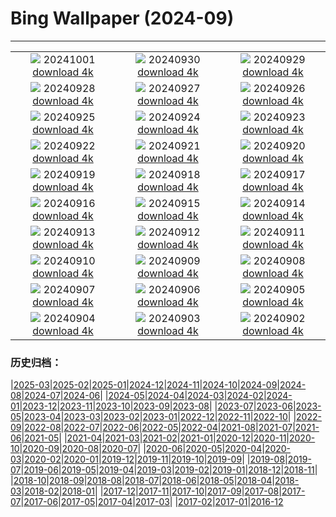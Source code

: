 # Bing Wallpaper (2024-09)
**************
| | | |
| :----: | :----: | :----: |
| ![](https://www.bing.com/th?id=OHR.WalrusNorway_ROW7949861182_1920x1080.jpg) 20241001 [download 4k](https://www.bing.com/th?id=OHR.WalrusNorway_ROW7949861182_UHD.jpg) | ![](https://www.bing.com/th?id=OHR.ConnecticutBridge_ROW8232454989_1920x1080.jpg) 20240930 [download 4k](https://www.bing.com/th?id=OHR.ConnecticutBridge_ROW8232454989_UHD.jpg) | ![](https://www.bing.com/th?id=OHR.FloridaSeashore_ROW7569075310_1920x1080.jpg) 20240929 [download 4k](https://www.bing.com/th?id=OHR.FloridaSeashore_ROW7569075310_UHD.jpg) |
| ![](https://www.bing.com/th?id=OHR.VeniceAerial_ROW7352144146_1920x1080.jpg) 20240928 [download 4k](https://www.bing.com/th?id=OHR.VeniceAerial_ROW7352144146_UHD.jpg) | ![](https://www.bing.com/th?id=OHR.LittleToucanet_ROW7160252018_1920x1080.jpg) 20240927 [download 4k](https://www.bing.com/th?id=OHR.LittleToucanet_ROW7160252018_UHD.jpg) | ![](https://www.bing.com/th?id=OHR.GiantSequoias_ROW6962026915_1920x1080.jpg) 20240926 [download 4k](https://www.bing.com/th?id=OHR.GiantSequoias_ROW6962026915_UHD.jpg) |
| ![](https://www.bing.com/th?id=OHR.SkaftafellWaterfall_ROW6753428234_1920x1080.jpg) 20240925 [download 4k](https://www.bing.com/th?id=OHR.SkaftafellWaterfall_ROW6753428234_UHD.jpg) | ![](https://www.bing.com/th?id=OHR.IcebergOtter_ROW6436603276_1920x1080.jpg) 20240924 [download 4k](https://www.bing.com/th?id=OHR.IcebergOtter_ROW6436603276_UHD.jpg) | ![](https://www.bing.com/th?id=OHR.AutumnCumbria_ROW4250501115_1920x1080.jpg) 20240923 [download 4k](https://www.bing.com/th?id=OHR.AutumnCumbria_ROW4250501115_UHD.jpg) |
| ![](https://www.bing.com/th?id=OHR.MunichBeerfest_ROW5521501764_1920x1080.jpg) 20240922 [download 4k](https://www.bing.com/th?id=OHR.MunichBeerfest_ROW5521501764_UHD.jpg) | ![](https://www.bing.com/th?id=OHR.OcracokeLight_ROW2373875700_1920x1080.jpg) 20240921 [download 4k](https://www.bing.com/th?id=OHR.OcracokeLight_ROW2373875700_UHD.jpg) | ![](https://www.bing.com/th?id=OHR.ElbowRiver_ROW2359666399_1920x1080.jpg) 20240920 [download 4k](https://www.bing.com/th?id=OHR.ElbowRiver_ROW2359666399_UHD.jpg) |
| ![](https://www.bing.com/th?id=OHR.GujoHachiman_ROW5500166549_1920x1080.jpg) 20240919 [download 4k](https://www.bing.com/th?id=OHR.GujoHachiman_ROW5500166549_UHD.jpg) | ![](https://www.bing.com/th?id=OHR.KeralaSummer_ROW5096349608_1920x1080.jpg) 20240918 [download 4k](https://www.bing.com/th?id=OHR.KeralaSummer_ROW5096349608_UHD.jpg) | ![](https://www.bing.com/th?id=OHR.SunriseWallabies_ROW4908014597_1920x1080.jpg) 20240917 [download 4k](https://www.bing.com/th?id=OHR.SunriseWallabies_ROW4908014597_UHD.jpg) |
| ![](https://www.bing.com/th?id=OHR.LagoComoItaly_ROW4645357239_1920x1080.jpg) 20240916 [download 4k](https://www.bing.com/th?id=OHR.LagoComoItaly_ROW4645357239_UHD.jpg) | ![](https://www.bing.com/th?id=OHR.RapaNuiSunrise_ROW4550232557_1920x1080.jpg) 20240915 [download 4k](https://www.bing.com/th?id=OHR.RapaNuiSunrise_ROW4550232557_UHD.jpg) | ![](https://www.bing.com/th?id=OHR.PointReyes_ROW4397514430_1920x1080.jpg) 20240914 [download 4k](https://www.bing.com/th?id=OHR.PointReyes_ROW4397514430_UHD.jpg) |
| ![](https://www.bing.com/th?id=OHR.DolphinReunion_ROW4153666724_1920x1080.jpg) 20240913 [download 4k](https://www.bing.com/th?id=OHR.DolphinReunion_ROW4153666724_UHD.jpg) | ![](https://www.bing.com/th?id=OHR.EltzCastle_ROW3763961320_1920x1080.jpg) 20240912 [download 4k](https://www.bing.com/th?id=OHR.EltzCastle_ROW3763961320_UHD.jpg) | ![](https://www.bing.com/th?id=OHR.BridgeLisbon_ROW2312230320_1920x1080.jpg) 20240911 [download 4k](https://www.bing.com/th?id=OHR.BridgeLisbon_ROW2312230320_UHD.jpg) |
| ![](https://www.bing.com/th?id=OHR.IguazuRainbow_ROW3139457985_1920x1080.jpg) 20240910 [download 4k](https://www.bing.com/th?id=OHR.IguazuRainbow_ROW3139457985_UHD.jpg) | ![](https://www.bing.com/th?id=OHR.Canigou_ROW3533660009_1920x1080.jpg) 20240909 [download 4k](https://www.bing.com/th?id=OHR.Canigou_ROW3533660009_UHD.jpg) | ![](https://www.bing.com/th?id=OHR.SantaCruzHummer_ROW3345595068_1920x1080.jpg) 20240908 [download 4k](https://www.bing.com/th?id=OHR.SantaCruzHummer_ROW3345595068_UHD.jpg) |
| ![](https://www.bing.com/th?id=OHR.GlenariffPark_ROW1563275135_1920x1080.jpg) 20240907 [download 4k](https://www.bing.com/th?id=OHR.GlenariffPark_ROW1563275135_UHD.jpg) | ![](https://www.bing.com/th?id=OHR.TIFF2024_ROW8059887300_1920x1080.jpg) 20240906 [download 4k](https://www.bing.com/th?id=OHR.TIFF2024_ROW8059887300_UHD.jpg) | ![](https://www.bing.com/th?id=OHR.DuskyOwls_ROW7167692240_1920x1080.jpg) 20240905 [download 4k](https://www.bing.com/th?id=OHR.DuskyOwls_ROW7167692240_UHD.jpg) |
| ![](https://www.bing.com/th?id=OHR.AlpineLakes_ROW0304346797_1920x1080.jpg) 20240904 [download 4k](https://www.bing.com/th?id=OHR.AlpineLakes_ROW0304346797_UHD.jpg) | ![](https://www.bing.com/th?id=OHR.BuracodasAraras_ROW6781407231_1920x1080.jpg) 20240903 [download 4k](https://www.bing.com/th?id=OHR.BuracodasAraras_ROW6781407231_UHD.jpg) | ![](https://www.bing.com/th?id=OHR.ThamesLondon_ROW6580939487_1920x1080.jpg) 20240902 [download 4k](https://www.bing.com/th?id=OHR.ThamesLondon_ROW6580939487_UHD.jpg) |

### 历史归档：

|[2025-03](bing/2025-03/2025-03.md)|[2025-02](bing/2025-02/2025-02.md)|[2025-01](bing/2025-01/2025-01.md)|[2024-12](bing/2024-12/2024-12.md)|[2024-11](bing/2024-11/2024-11.md)|[2024-10](bing/2024-10/2024-10.md)|[2024-09](bing/2024-09/2024-09.md)|[2024-08](bing/2024-08/2024-08.md)|[2024-07](bing/2024-07/2024-07.md)|[2024-06](bing/2024-06/2024-06.md)|
|[2024-05](bing/2024-05/2024-05.md)|[2024-04](bing/2024-04/2024-04.md)|[2024-03](bing/2024-03/2024-03.md)|[2024-02](bing/2024-02/2024-02.md)|[2024-01](bing/2024-01/2024-01.md)|[2023-12](bing/2023-12/2023-12.md)|[2023-11](bing/2023-11/2023-11.md)|[2023-10](bing/2023-10/2023-10.md)|[2023-09](bing/2023-09/2023-09.md)|[2023-08](bing/2023-08/2023-08.md)|
|[2023-07](bing/2023-07/2023-07.md)|[2023-06](bing/2023-06/2023-06.md)|[2023-05](bing/2023-05/2023-05.md)|[2023-04](bing/2023-04/2023-04.md)|[2023-03](bing/2023-03/2023-03.md)|[2023-02](bing/2023-02/2023-02.md)|[2023-01](bing/2023-01/2023-01.md)|[2022-12](bing/2022-12/2022-12.md)|[2022-11](bing/2022-11/2022-11.md)|[2022-10](bing/2022-10/2022-10.md)|
|[2022-09](bing/2022-09/2022-09.md)|[2022-08](bing/2022-08/2022-08.md)|[2022-07](bing/2022-07/2022-07.md)|[2022-06](bing/2022-06/2022-06.md)|[2022-05](bing/2022-05/2022-05.md)|[2022-04](bing/2022-04/2022-04.md)|[2021-08](bing/2021-08/2021-08.md)|[2021-07](bing/2021-07/2021-07.md)|[2021-06](bing/2021-06/2021-06.md)|[2021-05](bing/2021-05/2021-05.md)|
|[2021-04](bing/2021-04/2021-04.md)|[2021-03](bing/2021-03/2021-03.md)|[2021-02](bing/2021-02/2021-02.md)|[2021-01](bing/2021-01/2021-01.md)|[2020-12](bing/2020-12/2020-12.md)|[2020-11](bing/2020-11/2020-11.md)|[2020-10](bing/2020-10/2020-10.md)|[2020-09](bing/2020-09/2020-09.md)|[2020-08](bing/2020-08/2020-08.md)|[2020-07](bing/2020-07/2020-07.md)|
|[2020-06](bing/2020-06/2020-06.md)|[2020-05](bing/2020-05/2020-05.md)|[2020-04](bing/2020-04/2020-04.md)|[2020-03](bing/2020-03/2020-03.md)|[2020-02](bing/2020-02/2020-02.md)|[2020-01](bing/2020-01/2020-01.md)|[2019-12](bing/2019-12/2019-12.md)|[2019-11](bing/2019-11/2019-11.md)|[2019-10](bing/2019-10/2019-10.md)|[2019-09](bing/2019-09/2019-09.md)|
|[2019-08](bing/2019-08/2019-08.md)|[2019-07](bing/2019-07/2019-07.md)|[2019-06](bing/2019-06/2019-06.md)|[2019-05](bing/2019-05/2019-05.md)|[2019-04](bing/2019-04/2019-04.md)|[2019-03](bing/2019-03/2019-03.md)|[2019-02](bing/2019-02/2019-02.md)|[2019-01](bing/2019-01/2019-01.md)|[2018-12](bing/2018-12/2018-12.md)|[2018-11](bing/2018-11/2018-11.md)|
|[2018-10](bing/2018-10/2018-10.md)|[2018-09](bing/2018-09/2018-09.md)|[2018-08](bing/2018-08/2018-08.md)|[2018-07](bing/2018-07/2018-07.md)|[2018-06](bing/2018-06/2018-06.md)|[2018-05](bing/2018-05/2018-05.md)|[2018-04](bing/2018-04/2018-04.md)|[2018-03](bing/2018-03/2018-03.md)|[2018-02](bing/2018-02/2018-02.md)|[2018-01](bing/2018-01/2018-01.md)|
|[2017-12](bing/2017-12/2017-12.md)|[2017-11](bing/2017-11/2017-11.md)|[2017-10](bing/2017-10/2017-10.md)|[2017-09](bing/2017-09/2017-09.md)|[2017-08](bing/2017-08/2017-08.md)|[2017-07](bing/2017-07/2017-07.md)|[2017-06](bing/2017-06/2017-06.md)|[2017-05](bing/2017-05/2017-05.md)|[2017-04](bing/2017-04/2017-04.md)|[2017-03](bing/2017-03/2017-03.md)|
|[2017-02](bing/2017-02/2017-02.md)|[2017-01](bing/2017-01/2017-01.md)|[2016-12](bing/2016-12/2016-12.md)